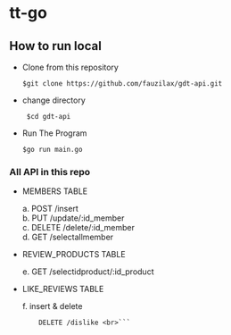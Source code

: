 # tt-go


<h2>How to run local</h2>

- Clone from this repository

  ``` $git clone https://github.com/fauzilax/gdt-api.git ```

- change directory 

  ``` $cd gdt-api```
 
- Run The Program

  ``` $go run main.go ```


<h3> All API in this repo</h3>

- MEMBERS TABLE

  a. POST /insert <br>
  b. PUT /update/:id_member <br>
  c. DELETE /delete/:id_member <br>
  d. GET /selectallmember <br>

- REVIEW_PRODUCTS TABLE

  e. GET /selectidproduct/:id_product <br>

- LIKE_REVIEWS TABLE

  f. insert & delete<br>
  ```    POST /like <br>
      DELETE /dislike <br>```
